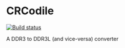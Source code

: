 # CRCodile
[![Build status](https://ci.appveyor.com/api/projects/status/npg4apxngo5uq3b8/branch/master?svg=true)](https://ci.appveyor.com/project/amricko0b/crcodile/branch/master)

A DDR3 to DDR3L (and vice-versa) converter
